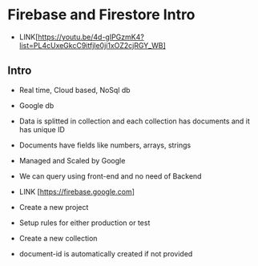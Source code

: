 # Firebase and Firestore Intro

* LINK[https://youtu.be/4d-gIPGzmK4?list=PL4cUxeGkcC9itfjle0ji1xOZ2cjRGY_WB]

## Intro

* Real time, Cloud based, NoSql db
* Google db
* Data is splitted in collection and each collection has documents and it has unique ID
* Documents have fields like numbers, arrays, strings
* Managed and Scaled by Google
* We can query using front-end and no need of Backend


* LINK [https://firebase.google.com]

* Create a new project
* Setup rules for either production or test
* Create a new collection
* document-id is automatically created if not provided
